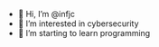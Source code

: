 - 👋 Hi, I’m @infjc
- 👀 I’m interested in cybersecurity
- 🌱 I’m starting to learn programming

<!---
infjc/infjc is a ✨ special ✨ repository because its `README.md` (this file) appears on your GitHub profile.
You can click the Preview link to take a look at your changes.
--->
